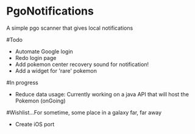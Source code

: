 # PgoNotifications
A simple pgo scanner that gives local notifications

#Todo
- Automate Google login
- Redo login page
- Add pokemon center recovery sound for notification!
- Add a widget for 'rare' pokemon

#In progress
- Reduce data usage: Currently working on a java API that will host the Pokemon (onGoing)

#Wishlist...For sometime, some place in a galaxy far, far away
- Create iOS port
